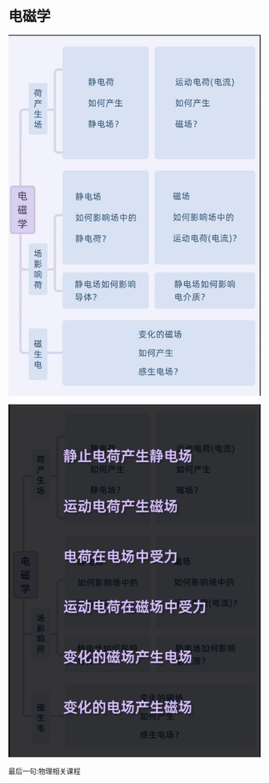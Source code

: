 # 电磁学

![image-20220311104031582](img/image-20220311104031582.png)

 ![image-20220311103926594](img/image-20220311103926594.png)

最后一句:物理相关课程

